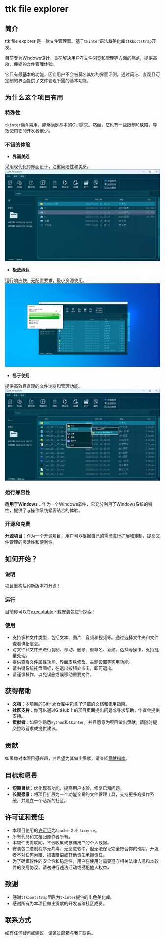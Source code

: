 # ttk file explorer  
  
## 简介  
  
ttk file explorer 是一款文件管理器。基于`tkinter`语法和美化库`ttkbootstrap`开发。

目前专为Windows设计，旨在解决用户在文件浏览和管理等方面的痛点，提供高效、便捷的文件管理体验。

它只有最基本的功能，因此用户不会被莫名其妙的界面吓倒。通过简洁、直观且可定制的界面提供了文件管理所需的基本功能。

## 为什么这个项目有用

### 特殊性  

`tkinter`简单易用，能够满足基本的GUI需求。然而，它也有一些限制和缺陷，导致使用它的开发者很少。

### 不错的体验

* **界面美观**

采用现代化的界面设计，注重简洁性和美感。
![](./images/0.3-BETA/main.png)

* **极致绿色**

运行响应快，无配置要求，最小资源使用。
![](./images//0.3-BETA/del.png)

* **易于使用**

提供高效且直观的文件浏览和管理功能。
![](./images/0.3-BETA/menu_in.png)
  
### 运行兼容性  
  
**适用于Windows**：作为一个Windows软件，它充分利用了Windows系统的特性，提供了与操作系统紧密结合的体验。  
  
### 开源和免费  
  
**开源项目**：作为一个开源项目，用户可以根据自己的需求进行扩展和定制，提高文件管理的灵活性和便利性。 
  
## 如何开始？  

### 说明

项目重构后的新版本将开源！

### 运行  
  
目前你可以在[executable](https://github.com/pyheight/ttk-file-explorer/tree/7634557d3086b73bc22c9a0542c63dc49e0c0426/executable)下载安装包进行探索！
  
### 使用  

* 支持多种文件类型，包括文本、图片、音频和视频等。通过选择文件夹和文件查看详细信息。
* 对文件和文件夹进行复制、移动、删除、重命名、新建、选择等操作，支持批量处理。
* 提供查看文件属性功能、界面皮肤修改、主题设置等实用功能。
* 请右键系统托盘图标，在退出按钮处点击，即可退出。
* 请谨慎操作，以免误删或误移动重要文件。
  
## 获得帮助  
  
* **文档**：本项目的GitHub仓库中包含了详细的文档和使用指南。  
* **社区支持**：你可以通过GitHub上的项目页面提出问题或寻求帮助，作者会提供支持。  
* **贡献者**：如果你熟悉`Python`和`tkinter`，并且愿意为项目做出贡献，请随时提交拉取请求或提供建议。  
  
## 贡献  
  
如果你对本项目感兴趣，并希望为其做出贡献，请查阅[贡献指南](CONTRIBUTING.md)。  
  
## 目标和愿景  
  
* **短期目标**：优化现有功能，提高用户体验，修复已知问题。  
* **长期愿景**：将项目扩展为一个功能全面的文件管理工具，支持更多的操作系统，并建立一个活跃的社区。  
  
## 许可证和责任  
  
* 本项目使用的[许可证](LICENSE)为`Apache-2.0 license`。  
* 所有代码和文档归原作者所有。
* 本软件无需联网，不会收集或存储用户的个人数据。
* 安装包二进制程序无病毒、无恶意软件，但无法保证完全符合你的预期。开发者不对任何索赔、损害赔偿或其他责任承担责任。
* 为了确保软件的安全性和稳定性，用户在使用时需要遵守相关法律法规和本软件的使用协议。请勿进行违法活动或侵犯他人权益。

## 致谢  
  
* 感谢`ttkbootstrap`团队为`tkinter`提供的出色美化库。  
* 感谢所有为本项目做出贡献的开发者和社区成员。  
  
## 联系方式  
  
如有任何疑问或建议，请通过[邮箱](mailto:276581780@qq.com)与我们联系。
  
